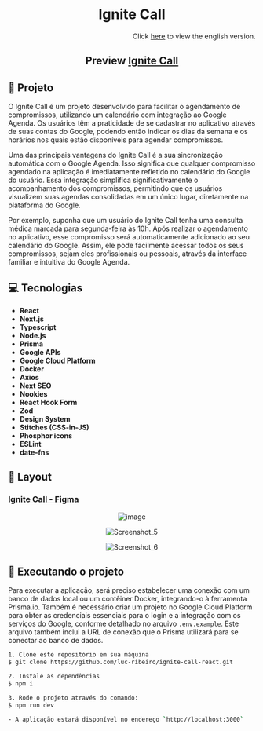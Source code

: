 <h1 align="center">
Ignite Call 
</h1>

<div align="right">
  Click <a href="https://github.com/luc-ribeiro/ignite-call-next/blob/main/README.md">here</a> to view the english version.
</div>

<h2 align="center">Preview <a href="https://ignite-call-next-phi.vercel.app" target="_blank">Ignite Call</a></h2>

## 📄 Projeto
O Ignite Call é um projeto desenvolvido para facilitar o agendamento de compromissos, utilizando um calendário com integração ao Google Agenda. 
Os usuários têm a praticidade de se cadastrar no aplicativo através de suas contas do Google, podendo então indicar os dias da semana e os horários nos quais estão disponíveis para agendar compromissos.

Uma das principais vantagens do Ignite Call é a sua sincronização automática com o Google Agenda. Isso significa que qualquer compromisso agendado na aplicação é imediatamente refletido no calendário do Google do usuário. 
Essa integração simplifica significativamente o acompanhamento dos compromissos, permitindo que os usuários visualizem suas agendas consolidadas em um único lugar, diretamente na plataforma do Google.

Por exemplo, suponha que um usuário do Ignite Call tenha uma consulta médica marcada para segunda-feira às 10h. Após realizar o agendamento no aplicativo, 
esse compromisso será automaticamente adicionado ao seu calendário do Google. Assim, ele pode facilmente acessar todos os seus compromissos, sejam eles profissionais ou pessoais, 
através da interface familiar e intuitiva do Google Agenda.

## 💻 Tecnologias

- **React**
- **Next.js**
- **Typescript**
- **Node.js**
- **Prisma**
- **Google APIs**
- **Google Cloud Platform**
- **Docker**
- **Axios**
- **Next SEO**
- **Nookies**
- **React Hook Form**
- **Zod**
- **Design System**
- **Stitches (CSS-in-JS)**
- **Phosphor icons**
- **ESLint**
- **date-fns**

## 🔖 Layout
### [Ignite Call - Figma](https://www.figma.com/file/1fBgGauyyzAeE9AA8w7Dzi/Ignite-Call--%E2%80%A2-Projeto-React?type=design&node-id=339-74&mode=design)

<div align="center">
  
![image](https://github.com/luc-ribeiro/ignite-call-next/assets/69688077/780d3506-7e22-4856-b8f2-1d878e44ffb6)

![Screenshot_5](https://github.com/luc-ribeiro/ignite-call-next/assets/69688077/d4fb317b-5876-4017-962e-f648d27d7bc9)

![Screenshot_6](https://github.com/luc-ribeiro/ignite-call-next/assets/69688077/c1a383bc-6b7c-4558-bef1-869e7740a982)
</div>

## 🚀 Executando o projeto

Para executar a aplicação, será preciso estabelecer uma conexão com um banco de dados local ou um contêiner Docker, integrando-o à ferramenta Prisma.io. 
Também é necessário criar um projeto no Google Cloud Platform para obter as credenciais essenciais para o login e a integração com os serviços do Google, conforme detalhado no arquivo ```.env.example```. 
Este arquivo também inclui a URL de conexão que o Prisma utilizará para se conectar ao banco de dados.

```bash
1. Clone este repositório em sua máquina
$ git clone https://github.com/luc-ribeiro/ignite-call-react.git

2. Instale as dependências
$ npm i

3. Rode o projeto através do comando:
$ npm run dev

- A aplicação estará disponível no endereço `http://localhost:3000`
